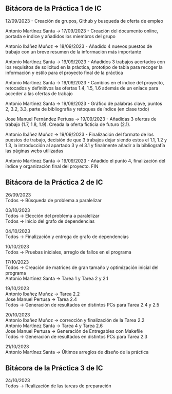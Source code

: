 **Bitácora de la Práctica 1 de IC**
-------------------------------------------------------------------------
12/09/2023 - Creación de grupos, Github y busqueda de oferta de empleo

Antonio Martínez Santa -> 17/09/2023 - Creación del documento online, portada e índice y añadidos los miembros del grupo

Antonio Ibáñez Muñoz -> 18/09/2023 - Añadido 4 nuevos puestos de trabajo con un breve resumen de la información más importante

Antonio Martínez Santa -> 19/09/2023 - Añadidos 3 trabajos acertados con los requisitos de solicitud en la práctica, prototipo de tabla para recoger la información y estilo para el proyecto final de la práctica

Antonio Martínez Santa -> 19/09/2023 - Cambios en el índice del proyecto, retocados y definitivos las ofertas 1.4, 1.5, 1.6 además de un enlace para acceder a las ofertas de trabajo

Antonio Martínez Santa -> 19/09/2023 - Gráfico de palabras clave, puntos 2, 3.2, 3.3, parte de bibliografía y retoques de índice (en clase todo)

Jose Manuel Fernández Pertusa -> 19/09/2023 - Añadidas 3 ofertas de trabajo (1.7, 1.8, 1.9). Creada la oferta ficticia de futuro (2.1).

Antonio Ibáñez Muñoz -> 19/09/2023 - Finalización del formato de los puestos de trabajo, decisión de que 3 trabajos dejar siendo estos el 1.1, 1.2 y 1.3, la introducción al apartado 3 y el 3.1 y finalmente añadir a la bibliografía las páginas webs utilizadas

Antonio Martínez Santa -> 19/09/2023 - Añadido el punto 4, finalización del índice y organización final del proyecto. FIN

**Bitácora de la Práctica 2 de IC**
-------------------------------------------------------------------------
26/09/2023  
Todos -> Búsqueda de problema a paralelizar

03/10/2023  
Todos -> Elección del problema a paralelizar  
Todos -> Inicio del grafo de dependencias

04/10/2023  
Todos -> Finalización y entrega de grafo de dependencias

10/10/2023  
Todos -> Pruebas iniciales, arreglo de fallos en el programa

17/10/2023  
Todos -> Creación de matrices de gran tamaño y optimización inicial del programa  
Antonio Martínez Santa -> Tarea 1 y Tarea 2 y 2.1

19/10/2023  
Antonio Ibañez Muñoz -> Tarea 2.2  
Jose Manuel Pertusa -> Tarea 2.4  
Todos -> Generación de resultados en distintos PCs para Tarea 2.4 y 2.5

20/10/2023  
Antonio Ibañez Muñoz -> corrección y finalización de la Tarea 2.2  
Antonio Martínez Santa -> Tarea 4 y Tarea 2.6  
Jose Manuel Pertusa -> Generación de Entregables con Makefile  
Todos -> Generación de resultados en distintos PCs para Tarea 2.3

21/10/2023  
Antonio Martínez Santa -> Últimos arreglos de diseño de la práctica


**Bitácora de la Práctica 3 de IC**
-------------------------------------------------------------------------
24/10/2023  
Todos -> Realización de las tareas de preparación  
